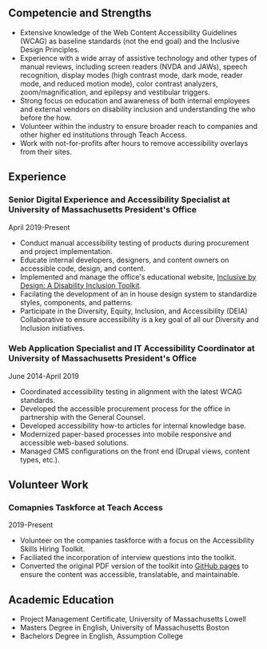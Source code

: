 ## Competencie and Strengths
- Extensive knowledge of the Web Content Accessibility Guidelines (WCAG) as baseline standards (not the end goal) and the Inclusive Design Principles. 
- Experience with a wide array of assistive technology and other types of manual reviews, including screen readers (NVDA and JAWs), speech recognition, display modes (high contrast mode, dark mode, reader mode, and reduced motion mode), color contrast analyzers, zoom/magnification, and epilepsy and vestibular triggers.
- Strong focus on education and awareness of both internal employees and external vendors on disability inclusion and understanding the who before the how. 
- Volunteer within the industry to ensure broader reach to companies and other higher ed institutions through Teach Access. 
- Work with not-for-profits after hours to remove accessibility overlays from their sites.

## Experience
### Senior Digital Experience and Accessibility Specialist at University of Massachusetts President's Office
April 2019-Present
- Conduct manual accessibility testing of products during procurement and project implementation. 
- Educate internal developers, designers, and content owners on accessible code, design, and content.
- Implemented and manage the office's educational website, [Inclusive by Design: A Disability Inclusion Toolkit](https://www.umassp.edu/inclusive-by-design).
- Facilating the development of an in house design system to standardize styles, components, and patterns.
- Participate in the Diversity, Equity, Inclusion, and Accessibility (DEIA) Collaborative to ensure accessibility is a key goal of all our Diversity and Inclusion initiatives. 

### Web Application Specialist and IT Accessibility Coordinator at University of Massachusetts President's Office
June 2014-April 2019
- Coordinated accessibility testing in alignment with the latest WCAG standards.
- Developed the accessible procurement process for the office in partnership with the General Counsel.
- Developed accessibility how-to articles for internal knowledge base.
- Modernized paper-based processes into mobile responsive and accessible web-based solutions.
- Managed CMS configurations on the front end (Drupal views, content types, etc.).

## Volunteer Work
### Comapnies Taskforce at Teach Access
2019-Present
- Volunteer on the companies taskforce with a focus on the Accessibility Skills Hiring Toolkit. 
- Faciliated the incorporation of interview questions into the toolkit.
- Converted the original PDF version of the toolkit into [GitHub pages](https://teachaccess.github.io/accessibility-skills-hiring-toolkit/) to ensure the content was accessible, translatable, and maintainable. 

## Academic Education
- Project Management Certificate, University of Massachusetts Lowell
- Masters Degree in English, University of Massachusetts Boston
- Bachelors Degree in English, Assumption College
